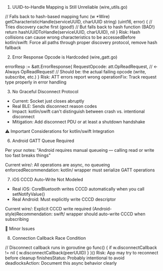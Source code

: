 1. UUID-to-Handle Mapping is Still Unreliable (wire_utils.go)

  // Falls back to hash-based mapping
  func (w *Wire) getCharacteristicHandle(serviceUUID, charUUID string) (uint16, error) {
      // Tries discovery cache first (good!)
      // But falls back to hash function (BAD!)
      return hashUUIDToHandle(serviceUUID, charUUID), nil
  }
  Risk: Hash collisions can cause wrong characteristics to be accessedBefore kotlin/swift: Force all
   paths through proper discovery protocol, remove hash fallback

  2. Error Response Opcode is Hardcoded (wire_gatt.go)

  errorResp := &att.ErrorResponse{
      RequestOpcode: att.OpReadRequest,  // ← Always OpReadRequest!
      // Should be: the actual failing opcode (write, subscribe, etc.)
  }
  Risk: ATT errors report wrong operationFix: Track request type properly in error handling

  3. No Graceful Disconnect Protocol

  - Current: Socket just closes abruptly
  - Real BLE: Sends disconnect reason codes
  - Impact: kotlin/swift can't distinguish between crash vs. intentional disconnect
  - Mitigation: Add disconnect PDU or at least a shutdown handshake

  ⚠️ Important Considerations for kotlin/swift Integration


  6. Android GATT Queue Required

  Per your notes:
  "Android requires manual queueing — calling read or write too fast breaks things"

  Current wire/: All operations are async, no queueing enforcedRecommendation: kotlin/ wrapper must
  serialize GATT operations

  7. iOS CCCD Auto-Write Not Modeled

  - Real iOS: CoreBluetooth writes CCCD automatically when you call setNotifyValue()
  - Real Android: Must explicitly write CCCD descriptor

  Current wire/: Explicit CCCD write required (Android-style)Recommendation: swift/ wrapper should
  auto-write CCCD when subscribing

  🔧 Minor Issues

  8. Connection Callback Race Condition

  // Disconnect callback runs in goroutine
  go func() {
      if w.disconnectCallback != nil {
          w.disconnectCallback(peerUUID)
      }
  }()
  Risk: App may try to reconnect before cleanup finishesStatus: Probably intentional to avoid
  deadlocksAction: Document this async behavior clearly
